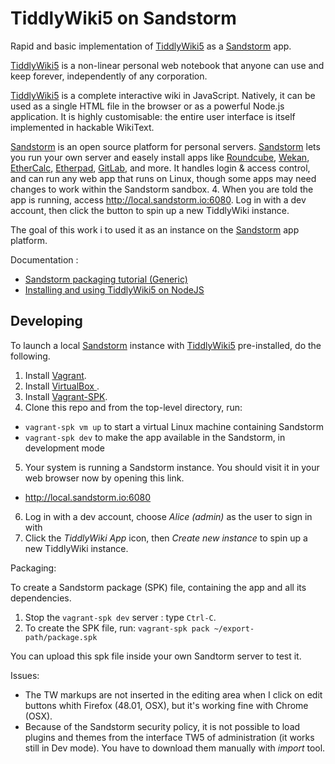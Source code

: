 # TiddlyWiki5 on Sandstorm

Rapid and basic implementation of [TiddlyWiki5](http://tiddlywiki.com/) as a [Sandstorm](http://sandstorm.io) app. 

[TiddlyWiki5](http://tiddlywiki.com/) is a non-linear personal web notebook that anyone can use and keep forever, independently of any corporation.

[TiddlyWiki5](http://tiddlywiki.com/) is a complete interactive wiki in JavaScript. Natively, it can be used as a single HTML file in the browser or as a powerful Node.js application. It is highly customisable: the entire user interface is itself implemented in hackable WikiText. 

[Sandstorm](http://sandstorm.io) is an open source platform for personal servers. [Sandstorm](http://sandstorm.io) lets you run your own server and easely install apps like [Roundcube](https://roundcube.net/), [Wekan](https://wekan.io/), [EtherCalc](https://ethercalc.org/), [Etherpad](http://etherpad.org/), [GitLab](https://about.gitlab.com/), and more. It handles login & access control, and can run any web app that runs on Linux, though some apps may need changes to work within the Sandstorm sandbox.
4. When you are told the app is running, access http://local.sandstorm.io:6080. Log in with a dev account, then click the button to spin up a new TiddlyWiki instance.

The goal of this work i to used it as an instance on the [Sandstorm](https://sandstorm.io) app platform. 

Documentation :

- [Sandstorm packaging tutorial (Generic)](https://docs.sandstorm.io/en/latest/vagrant-spk/packaging-tutorial/)
- [Installing and using TiddlyWiki5 on NodeJS](https://github.com/Jermolene/TiddlyWiki5/blob/master/readme.md)

## Developing

To launch a local [Sandstorm](http://sandstorm.io) instance with [TiddlyWiki5](http://tiddlywiki.com/) pre-installed, do the following.

1. Install [Vagrant](https://www.vagrantup.com/downloads.html).
2. Install [VirtualBox ](https://www.virtualbox.org/wiki/Downloads).
3. Install [Vagrant-SPK](https://github.com/sandstorm-io/vagrant-spk).
4. Clone this repo and from the top-level directory, run:
- `vagrant-spk vm up` to start a virtual Linux machine containing Sandstorm
- `vagrant-spk dev` to make the app available in the Sandstorm, in development mode
5. Your system is running a Sandstorm instance. You should visit it in your web browser now by opening this link.
- http://local.sandstorm.io:6080
6. Log in with a dev account, choose *Alice (admin)* as the user to sign in with
7. Click the *TiddlyWiki App* icon, then *Create new instance* to spin up a new TiddlyWiki instance.

Packaging:

To create a Sandstorm package (SPK) file, containing the app and all its dependencies. 

1. Stop the `vagrant-spk dev` server : type `Ctrl-C`.
2. To create the SPK file, run: `vagrant-spk pack ~/export-path/package.spk`

You can upload this spk file inside your own Sandtorm server to test it.

Issues:

- The TW markups are not inserted in the editing area when I click on edit buttons whith Firefox (48.01, OSX), but it's working fine with Chrome (OSX).
- Because of the Sandstorm security policy, it is not possible to load plugins and themes from the interface TW5 of administration (it works still in Dev mode). You have to download them manually with *import* tool.
